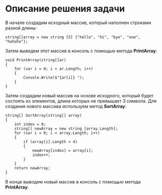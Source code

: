 # Описание решения задачи

В начале создадим исходный массив, который наполнен строками разной длины:
```
string[]array = new string [5] {"hello", "hi", "bye", "one", "hohoho"};
```

Затем выведем этот массив в консоль с помощью метода **PrintArray**:
```
void PrintArray(string[]ar)
{
    for (var i = 0; i < ar.Length; i++)
    {
        Console.Write($"{ar[i]} ");
    }
}
```
Затем создадим новый массив на основе исходного, который будет состоять из элементов, длина которых не превышает 3 символа. Для создания нового массива используем метод **SortArray**:
```
string[] SortArray(string[] array)
{
    int index = 0;
    string[] newArray = new string [array.Length];
    for (var i = 0; i < array.Length; i++)
    {
        if (array[i].Length < 4)
        {
            newArray[index] = array[i];
            index++; 
        }
    }
    return newArray;
}
```
В конце выводим новый массив в консоль с помощью метода **PrintArray**.